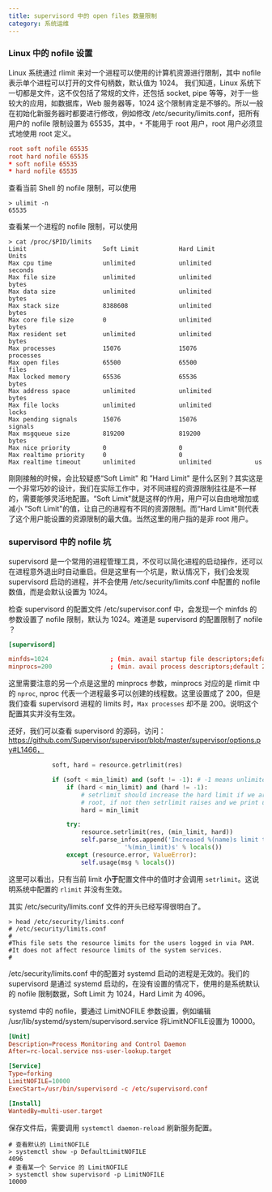 ```yaml
---
title: supervisord 中的 open files 数量限制
category: 系统运维
---
```


### Linux 中的 nofile 设置

Linux 系统通过 rlimit 来对一个进程可以使用的计算机资源进行限制，其中 nofile 表示单个进程可以打开的文件句柄数，默认值为 1024。 我们知道，Linux 系统下一切都是文件，这不仅包括了常规的文件，还包括 socket, pipe 等等，对于一些较大的应用，如数据库，Web 服务器等，1024 这个限制肯定是不够的。所以一般在初始化新服务器时都要进行修改，例如修改 /etc/security/limits.conf，把所有用户的 nofile 限制设置为 65535，其中，`*` 不能用于 root 用户，root 用户必须显式地使用 root 定义。
```conf
root soft nofile 65535
root hard nofile 65535
* soft nofile 65535
* hard nofile 65535
```
查看当前 Shell 的 nofile 限制，可以使用
```
> ulimit -n
65535
```
查看某一个进程的 nofile 限制，可以使用
```shell
> cat /proc/$PID/limits
Limit                     Soft Limit           Hard Limit           Units
Max cpu time              unlimited            unlimited            seconds
Max file size             unlimited            unlimited            bytes
Max data size             unlimited            unlimited            bytes
Max stack size            8388608              unlimited            bytes
Max core file size        0                    unlimited            bytes
Max resident set          unlimited            unlimited            bytes
Max processes             15076                15076                processes
Max open files            65500                65500                files
Max locked memory         65536                65536                bytes
Max address space         unlimited            unlimited            bytes
Max file locks            unlimited            unlimited            locks
Max pending signals       15076                15076                signals
Max msgqueue size         819200               819200               bytes
Max nice priority         0                    0
Max realtime priority     0                    0
Max realtime timeout      unlimited            unlimited            us
```
刚刚接触的时候，会比较疑惑“Soft Limit" 和 ”Hard Limit" 是什么区别？其实这是一个非常巧妙的设计，我们在实际工作中，对不同进程的资源限制往往是不一样的，需要能够灵活地配置。“Soft Limit"就是这样的作用，用户可以自由地增加或减小 ”Soft Limit"的值，让自己的进程有不同的资源限制。而“Hard Limit"则代表了这个用户能设置的资源限制的最大值。当然这里的用户指的是非 root 用户。

### supervisord 中的 nofile 坑

supervisord 是一个常用的进程管理工具，不仅可以简化进程的启动操作，还可以在进程意外退出时自动重启。但是这里有一个坑是，默认情况下，我们会发现 supervisord 启动的进程，并不会使用 /etc/security/limits.conf 中配置的 nofile 数值，而是会默认设置为 1024。

检查 supervisord 的配置文件 /etc/supervisor.conf 中，会发现一个 minfds 的参数设置了 nofile 限制，默认为 1024。难道是 supervisord 的配置限制了 nofile ？
```conf
[supervisord]

minfds=1024                 ; (min. avail startup file descriptors;default 1024)
minprocs=200                ; (min. avail process descriptors;default 200)
```
这里需要注意的另一个点是这里的 minprocs 参数，minprocs 对应的是 rlimit 中的 `nproc`, nproc 代表一个进程最多可以创建的线程数。这里设置成了 200，但是我们查看 supervisord 进程的 limits 时，`Max processes` 却不是 200。说明这个配置其实并没有生效。

还好，我们可以查看 supervisord 的源码，访问：https://github.com/Supervisor/supervisor/blob/master/supervisor/options.py#L1466，
```python
            soft, hard = resource.getrlimit(res)

            if (soft < min_limit) and (soft != -1): # -1 means unlimited
                if (hard < min_limit) and (hard != -1):
                    # setrlimit should increase the hard limit if we are
                    # root, if not then setrlimit raises and we print usage
                    hard = min_limit

                try:
                    resource.setrlimit(res, (min_limit, hard))
                    self.parse_infos.append('Increased %(name)s limit to '
                                '%(min_limit)s' % locals())
                except (resource.error, ValueError):
                    self.usage(msg % locals())
```
这里可以看出，只有当前 limit **小于**配置文件中的值时才会调用 `setrlimit`。这说明系统中配置的 `rlimit` 并没有生效。

其实 /etc/security/limits.conf 文件的开头已经写得很明白了。
```shell
> head /etc/security/limits.conf
# /etc/security/limits.conf
#
#This file sets the resource limits for the users logged in via PAM.
#It does not affect resource limits of the system services.
#
```
/etc/security/limits.conf 中的配置对 systemd 启动的进程是无效的。我们的 supervisord 是通过 systemd 启动的，在没有设置的情况下，使用的是系统默认的 nofile 限制数据，Soft Limit 为 1024，Hard Limit 为 4096。

systemd 中的 nofile，要通过 LimitNOFILE 参数设置，例如编辑 /usr/lib/systemd/system/supervisord.service 将LimitNOFILE设置为 10000。
```conf
[Unit]
Description=Process Monitoring and Control Daemon
After=rc-local.service nss-user-lookup.target

[Service]
Type=forking
LimitNOFILE=10000
ExecStart=/usr/bin/supervisord -c /etc/supervisord.conf

[Install]
WantedBy=multi-user.target
```
保存文件后，需要调用 `systemctl daemon-reload` 刷新服务配置。
```console
# 查看默认的 LimitNOFILE
> systemctl show -p DefaultLimitNOFILE
4096
# 查看某一个 Service 的 LimitNOFILE
> systemctl show supervisord -p LimitNOFILE
10000
```